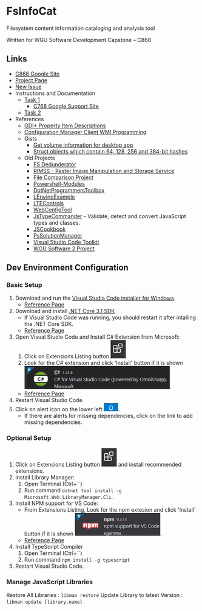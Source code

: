 # FsInfoCat

Filesystem content information cataloging and analysis tool

Written for WGU Software Development Capstone – C868

## Links

- [C868 Google Site](https://sites.google.com/wgu.edu/soft-dev-capstone-site/home)
- [Project Page](https://github.com/lerwine/FsInfoCat/projects/1)
- [New Issue](https://github.com/lerwine/FsInfoCat/issues/new)
- Instructions and Documentation
  - [Task 1](https://github.com/lerwine/FsInfoCat/blob/main/WGU/Task1)
    - [C768 Google Support Site](https://sites.google.com/wgu.edu/c768-techcomm-version2/home)
  - [Task 2](https://github.com/lerwine/FsInfoCat/blob/main/WGU/Task2)
- References
  - [GDI+ Property Item Descriptions](https://docs.microsoft.com/en-us/windows/win32/gdiplus/-gdiplus-constant-property-item-descriptions)
  - [Configuration Manager Client WMI Programming](https://msdn.microsoft.com/en-us/library/cc144081.aspx)
  - Gists
    - [Get volume information for desktop app](https://gist.github.com/lerwine/37745116cc8366f58b13f1713927a9bd)
    - [Struct objects which contain 64, 128, 256 and 384-bit hashes](https://gist.github.com/lerwine/b953694061acb834984dce238834c3f5)
  - Old Projects
    - [FS Dedunderator](https://github.com/lerwine/FsDedunderator)
    - [RIMSS - Raster Image Manipulation and Storage Service](https://github.com/lerwine/RIMSS)
    - [File Comparison Project](https://github.com/lerwine/FileDataView)
    - [Powershell-Modules](https://github.com/lerwine/PowerShell-Modules)
    - [DotNetProgrammersToolbox](https://github.com/lerwine/DotNetProgrammersToolbox)
    - [LErwineExample](https://github.com/lerwine/LErwineExamples)
    - [LTEControls](https://github.com/lerwine/LTEControls)
    - [WebConfigTool](https://github.com/lerwine/WebConfigTool)
    - [JsTypeCommander](https://github.com/lerwine/JsTypeCommander) - Validate, detect and convert JavaScript types and classes.
    - [JSCookbook](https://github.com/lerwine/JSCookbook)
    - [PsSolutionManager](https://github.com/lerwine/PsSolutionManager)
    - [Visual Studio Code Toolkit](https://github.com/lerwine/LTEToolkit)
    - [WGU Software 2 Project](https://github.com/lerwine/WguScheduler356334)

## Dev Environment Configuration

### Basic Setup

1. Download and run the [Visual Studio Code installer for Windows](https://go.microsoft.com/fwlink/?LinkID=534107).
   - [Reference Page](https://code.visualstudio.com/docs/setup/setup-overview)
2. Download and install [.NET Core 3.1 SDK](https://dotnet.microsoft.com/download)
   - If Visual Studio Code was running, you should restart it after intalling the .NET Core SDK.
   - [Reference Page](https://code.visualstudio.com/docs/languages/dotnet)
3. Open Visual Studio Code and Install C# Extension from Microsoft:
   1. Click on Extensions Listing button ![Extensions Button](./img/ExtensionsButton.png)
   2. Look for the C# extension and click 'Install' button if it is shown ![alt](./img/CsExtension.png).
    - [Reference Page](https://marketplace.visualstudio.com/items?itemName=ms-dotnettools.csharp)
4. Restart Visual Studio Code.
5. Click on alert icon on the lower left ![Alert Icon](img/AlertIcon.png).
   - If there are alerts for missing dependencies, click on the link to add missing dependencies.

### Optional Setup

1. Click on Extensions Listing button ![Extensions Button](./img/ExtensionsButton.png) and install recommended extensions.
2. Install Library Manager:
   1. Open Terminal (Ctrl+``)
   2. Run command `dotnet tool install -g Microsoft.Web.LibraryManager.Cli`.
3. Install NPM support for VS Code:
    - From Extensions Listing, Look for the npm extesion and click 'Install' button if it is shown ![alt](./img/NpmExtension.png).
    - [Reference Page](https://marketplace.visualstudio.com/items?itemName=eg2.vscode-npm-script)
4. Install TypeScript Compiler
   1. Open Terminal (Ctrl+``)
   2. Run command `npm install -g typescript`
5. Restart Visual Studio Code.

### Manage JavaScript Libraries

Restore All Libraries
: `libman restore`
Update Library to latest Version
: `libman update [library.name]`
